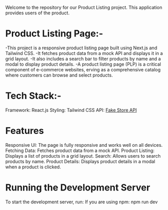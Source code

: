 Welcome to the repository for our Product Listing project. This application provides users of the product.

# Product Listing Page:-
-This project is a responsive product listing page built using Next.js and Tailwind CSS.
-It fetches product data from a mock API and displays it in a grid layout. 
-It also includes a search bar to filter products by name and a modal to display product details.
-A product listing page (PLP) is a critical component of e-commerce websites, 
  erving as a comprehensive catalog where customers can browse and select products.

# Tech Stack:-
 Framework: React.js
 Styling: Tailwind CSS
 API: [Fake Store API](https://fakestoreapi.com/products)

# Features

Responsive UI: The page is fully responsive and works well on all devices.
Fetching Data: Fetches product data from a mock API.
Product Listing: Displays a list of products in a grid layout.
Search: Allows users to search products by name.
Product Details: Displays product details in a modal when a product is clicked.

# Running the Development Server
To start the development server, run:
If you are using npm:
npm run dev
